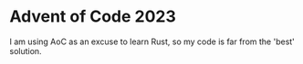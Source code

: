 # Advent of Code 2023

I am using AoC as an excuse to learn Rust, so my code is far from the 'best' solution.